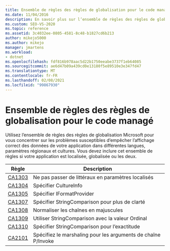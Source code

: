 ```yaml
---
title: Ensemble de règles des règles de globalisation pour le code managé
ms.date: 11/04/2016
description: En savoir plus sur l’ensemble de règles des règles de globalisation dans Visual Studio, qui se concentre sur les problèmes liés aux langues, aux paramètres régionaux et aux cultures. Consultez Description de la règle.
ms.custom: SEO-VS-2020
ms.topic: reference
ms.assetid: 3c4032ee-0805-4581-8c48-b1827cd6b213
author: mikejo5000
ms.author: mikejo
manager: jmartens
ms.workload:
- dotnet
ms.openlocfilehash: fdf816b978aac5d22b1750eeabe3737f1eb64085
ms.sourcegitcommit: ae6d47b09a439cd0e13180f5e89510e3e347fd47
ms.translationtype: MT
ms.contentlocale: fr-FR
ms.lasthandoff: 02/08/2021
ms.locfileid: "99867930"
---
```

# <a name="globalization-rules-rule-set-for-managed-code"></a>Ensemble de règles des règles de globalisation pour le code managé

Utilisez l’ensemble de règles des règles de globalisation Microsoft pour vous concentrer sur les problèmes susceptibles d’empêcher l’affichage correct des données de votre application dans différentes langues, paramètres régionaux et cultures. Vous devez inclure cet ensemble de règles si votre application est localisée, globalisée ou les deux.

|Règle|Description|
|----------|-----------------|
|[CA1303](/dotnet/fundamentals/code-analysis/quality-rules/ca1303)|Ne pas passer de littéraux en paramètres localisés|
|[CA1304](/dotnet/fundamentals/code-analysis/quality-rules/ca1304)|Spécifier CultureInfo|
|[CA1305](/dotnet/fundamentals/code-analysis/quality-rules/ca1305)|Spécifier IFormatProvider|
|[CA1307](/dotnet/fundamentals/code-analysis/quality-rules/ca1307)|Spécifier StringComparison pour plus de clarté|
|[CA1308](/dotnet/fundamentals/code-analysis/quality-rules/ca1308)|Normaliser les chaînes en majuscules|
|[CA1309](/dotnet/fundamentals/code-analysis/quality-rules/ca1309)|Utiliser StringComparison avec la valeur Ordinal|
|[CA1310](/dotnet/fundamentals/code-analysis/quality-rules/ca1310)|Spécifier StringComparison pour l’exactitude|
|[CA2101](/dotnet/fundamentals/code-analysis/quality-rules/ca2101)|Spécifiez le marshaling pour les arguments de chaîne P/Invoke|
